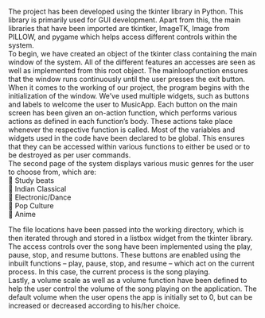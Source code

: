 The project has been developed using the tkinter library in Python. This library is primarily used for GUI development. Apart from this, the main libraries that have been imported are tkintker, ImageTK, Image from PILLOW, and pygame which helps access different controls within the system.  
To begin, we have created an object of the tkinter class containing the main window of the system. All of the different features an accesses are seen as well as implemented from this root object. The mainloopfunction ensures that the window runs continuously until the user presses the exit button.  
When it comes to the working of our project, the program begins with the initialization of the window. We’ve used multiple widgets, such as buttons and labels to welcome the user to MusicApp. Each button on the main screen has been given an on-action function, which performs various actions as defined in each function’s body. These actions take place whenever the respective function is called. 
Most of the variables and widgets used in the code have been declared to be global. This ensures that they  can be accessed within various functions to either be used or to be destroyed as per user commands.  
The second page of the system displays various music genres for the user to choose from, which are:  
 Study beats  
 Indian Classical  
 Electronic/Dance  
 Pop Culture  
 Anime  

The file locations have been passed into the working directory, which is then iterated through and stored in  a listbox widget from the tkinter library.  
The access controls over the song have been implemented using the play, pause, stop, and resume buttons.  These buttons are enabled using the inbuilt functions – play, pause, stop, and resume – which act on the  current process. In this case, the current process is the song playing.  
Lastly, a volume scale as well as a volume function have been defined to help the user control the volume of  the song playing on the application. The default volume when the user opens the app is initially set to 0,  but can be increased or decreased according to his/her choice.  

 
